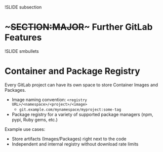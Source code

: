 !SLIDE subsection
# ~~~SECTION:MAJOR~~~ Further GitLab Features

!SLIDE smbullets
# Container and Package Registry

Every GitLab project can have its own space to store Container Images and Packages.

* Image naming convention: `<registry URL>/<namespace>/<project>/<image>`
  * `git.example.com/mynamespace/myproject:some-tag`
* Package registry for a variety of supported package managers (npm, pypi, Ruby gems, etc.)

Example use cases:

* Store artifacts (Images/Packages) right next to the code
* Independent and internal registry without download rate limits

~~~ENDSECTION~~~
